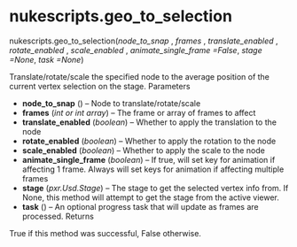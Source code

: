 # nukescripts.geo_to_selection
nukescripts.geo_to_selection(_node_to_snap_ , _frames_ , _translate_enabled_ , _rotate_enabled_ , _scale_enabled_ , _animate_single_frame =False_, _stage =None_, _task =None_)

Translate/rotate/scale the specified node to the average position of the current vertex selection on the stage.
Parameters

  * **node_to_snap** () – Node to translate/rotate/scale
  * **frames** (_int_ _or_ _int array_) – The frame or array of frames to affect
  * **translate_enabled** (_boolean_) – Whether to apply the translation to the node
  * **rotate_enabled** (_boolean_) – Whether to apply the rotation to the node
  * **scale_enabled** (_boolean_) – Whether to apply the scale to the node
  * **animate_single_frame** (_boolean_) – If true, will set key for animation if affecting 1 frame. Always will set keys for animation if affecting multiple frames
  * **stage** (_pxr.Usd.Stage_) – The stage to get the selected vertex info from. If None, this method will attempt to get the stage from the active viewer.
  * **task** () – An optional progress task that will update as frames are processed.
Returns

True if this method was successful, False otherwise.